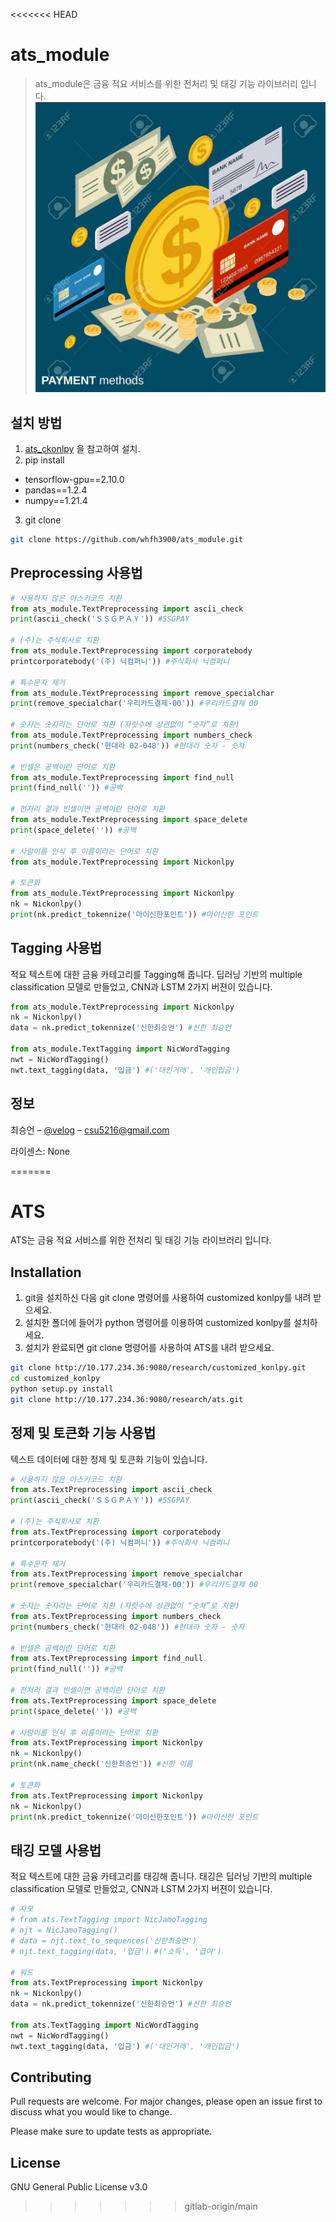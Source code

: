 <<<<<<< HEAD

# ats_module
> ats_module은 금융 적요 서비스를 위한 전처리 및 태깅 기능 라이브러리 입니다.
![](./png/image.png)


## 설치 방법
1. [ats_ckonlpy](https://github.com/whfh3900/ats_ckonlpy) 을 참고하여 설치.<br>
2. pip install
- tensorflow-gpu==2.10.0<br>
- pandas==1.2.4<br>
- numpy==1.21.4<br>
3. git clone
```bash
git clone https://github.com/whfh3900/ats_module.git
```

## Preprocessing 사용법

```python
# 사용하지 않은 아스키코드 치환
from ats_module.TextPreprocessing import ascii_check
print(ascii_check('ＳＳＧＰＡＹ')) #SSGPAY

# (주)는 주식회사로 치환
from ats_module.TextPreprocessing import corporatebody
printcorporatebody('(주) 닉컴퍼니')) #주식회사 닉컴퍼니

# 특수문자 제거
from ats_module.TextPreprocessing import remove_specialchar
print(remove_specialchar('우리카드결제-00')) #우리카드결제 00

# 숫자는 숫자라는 단어로 치환 (자릿수에 상관없이 “숫자”로 치환)
from ats_module.TextPreprocessing import numbers_check
print(numbers_check('현대라 02-048')) #현대라 숫자 - 숫자

# 빈셀은 공백이란 단어로 치환
from ats_module.TextPreprocessing import find_null
print(find_null('')) #공백

# 전처리 결과 빈셀이면 공백이란 단어로 치환
from ats_module.TextPreprocessing import space_delete
print(space_delete('')) #공백

# 사람이름 인식 후 이름이라는 단어로 치환
from ats_module.TextPreprocessing import Nickonlpy

# 토큰화
from ats_module.TextPreprocessing import Nickonlpy
nk = Nickonlpy()
print(nk.predict_tokennize('마이신한포인트')) #마이신한 포인트
```



## Tagging 사용법
적요 텍스트에 대한 금융 카테고리를 Tagging해 줍니다.
딥러닝 기반의 multiple classification 모델로 만들었고, CNN과 LSTM 2가지 버젼이 있습니다.

```python
from ats_module.TextPreprocessing import Nickonlpy
nk = Nickonlpy()
data = nk.predict_tokennize('신한최승언') #신한 최승언

from ats_module.TextTagging import NicWordTagging
nwt = NicWordTagging()
nwt.text_tagging(data, '입금') #('대인거래', '개인입금')
```

## 정보

최승언 – [@velog](https://velog.io/@csu5216) – csu5216@gmail.com

라이센스: None



=======
# ATS

ATS는 금융 적요 서비스를 위한 전처리 및 태깅 기능 라이브러리 입니다.

## Installation

1. git을 설치하신 다음 git clone 명령어를 사용하여 customized konlpy를 내려 받으세요.
2. 설치한 폴더에 들어가 python 명령어를 이용하여 customized konlpy를 설치하세요.
3. 설치가 완료되면 git clone 명령어를 사용하여 ATS를 내려 받으세요.

```bash
git clone http://10.177.234.36:9080/research/customized_konlpy.git
cd customized_konlpy
python setup.py install
git clone http://10.177.234.36:9080/research/ats.git
```

## 정제 및 토큰화 기능 사용법
텍스트 데이터에 대한 정제 및 토큰화 기능이 있습니다.
```python
# 사용하지 않은 아스키코드 치환
from ats.TextPreprocessing import ascii_check
print(ascii_check('ＳＳＧＰＡＹ')) #SSGPAY

# (주)는 주식회사로 치환
from ats.TextPreprocessing import corporatebody
printcorporatebody('(주) 닉컴퍼니')) #주식회사 닉컴퍼니

# 특수문자 제거
from ats.TextPreprocessing import remove_specialchar
print(remove_specialchar('우리카드결제-00')) #우리카드결제 00

# 숫자는 숫자라는 단어로 치환 (자릿수에 상관없이 “숫자”로 치환)
from ats.TextPreprocessing import numbers_check
print(numbers_check('현대라 02-048')) #현대라 숫자 - 숫자

# 빈셀은 공백이란 단어로 치환
from ats.TextPreprocessing import find_null
print(find_null('')) #공백

# 전처리 결과 빈셀이면 공백이란 단어로 치환
from ats.TextPreprocessing import space_delete
print(space_delete('')) #공백

# 사람이름 인식 후 이름이라는 단어로 치환
from ats.TextPreprocessing import Nickonlpy
nk = Nickonlpy()
print(nk.name_check('신한최승언')) #신한 이름

# 토큰화
from ats.TextPreprocessing import Nickonlpy
nk = Nickonlpy()
print(nk.predict_tokennize('마이신한포인트')) #마이신한 포인트

```

## 태깅 모델 사용법
적요 텍스트에 대한 금융 카테고리를 태깅해 줍니다.
태깅은 딥러닝 기반의 multiple classification 모델로 만들었고, CNN과 LSTM 2가지 버젼이 있습니다.
```python
# 자모
# from ats.TextTagging import NicJamoTagging
# njt = NicJamoTagging()
# data = njt.text_to_sequences('신한최승언')
# njt.text_tagging(data, '입금') #('소득', '급여')

# 워드
from ats.TextPreprocessing import Nickonlpy
nk = Nickonlpy()
data = nk.predict_tokennize('신한최승언') #신한 최승언

from ats.TextTagging import NicWordTagging
nwt = NicWordTagging()
nwt.text_tagging(data, '입금') #('대인거래', '개인입금')

```



## Contributing
Pull requests are welcome. For major changes, please open an issue first to discuss what you would like to change.

Please make sure to update tests as appropriate.

## License
GNU General Public License v3.0
>>>>>>> gitlab-origin/main
